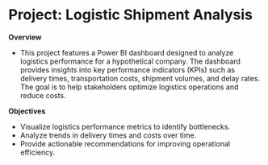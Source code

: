 # Project: Logistic Shipment Analysis

**Overview**

* This project features a Power BI dashboard designed to analyze logistics performance for a hypothetical company. The dashboard provides insights into key performance indicators (KPIs) such as delivery times, transportation costs, shipment volumes, and delay rates. The goal is to help stakeholders optimize logistics operations and reduce costs.

**Objectives**

* Visualize logistics performance metrics to identify bottlenecks.
* Analyze trends in delivery times and costs over time.
* Provide actionable recommendations for improving operational efficiency.
